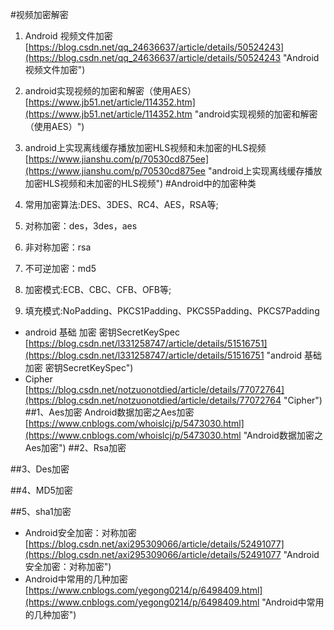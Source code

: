 #视频加密解密
1. Android 视频文件加密<br>[https://blog.csdn.net/qq_24636637/article/details/50524243](https://blog.csdn.net/qq_24636637/article/details/50524243 "Android 视频文件加密")
2. android实现视频的加密和解密（使用AES）<br>[https://www.jb51.net/article/114352.htm](https://www.jb51.net/article/114352.htm "android实现视频的加密和解密（使用AES）")
3. android上实现离线缓存播放加密HLS视频和未加密的HLS视频<br>[https://www.jianshu.com/p/70530cd875ee](https://www.jianshu.com/p/70530cd875ee "android上实现离线缓存播放加密HLS视频和未加密的HLS视频")
#Android中的加密种类
1. 常用加密算法:DES、3DES、RC4、AES，RSA等;

2. 对称加密：des，3des，aes

3. 非对称加密：rsa

4. 不可逆加密：md5

5. 加密模式:ECB、CBC、CFB、OFB等;

6. 填充模式:NoPadding、PKCS1Padding、PKCS5Padding、PKCS7Padding

- android 基础 加密 密钥SecretKeySpec<br>[https://blog.csdn.net/l331258747/article/details/51516751](https://blog.csdn.net/l331258747/article/details/51516751 "android 基础 加密 密钥SecretKeySpec")
- Cipher<br>[https://blog.csdn.net/notzuonotdied/article/details/77072764](https://blog.csdn.net/notzuonotdied/article/details/77072764 "Cipher")
##1、Aes加密
Android数据加密之Aes加密<br>[https://www.cnblogs.com/whoislcj/p/5473030.html](https://www.cnblogs.com/whoislcj/p/5473030.html "Android数据加密之Aes加密")
##2、Rsa加密

##3、Des加密

##4、MD5加密

##5、sha1加密


- Android安全加密：对称加密<br>[https://blog.csdn.net/axi295309066/article/details/52491077](https://blog.csdn.net/axi295309066/article/details/52491077 "Android安全加密：对称加密")
- Android中常用的几种加密<br>[https://www.cnblogs.com/yegong0214/p/6498409.html](https://www.cnblogs.com/yegong0214/p/6498409.html "Android中常用的几种加密")
